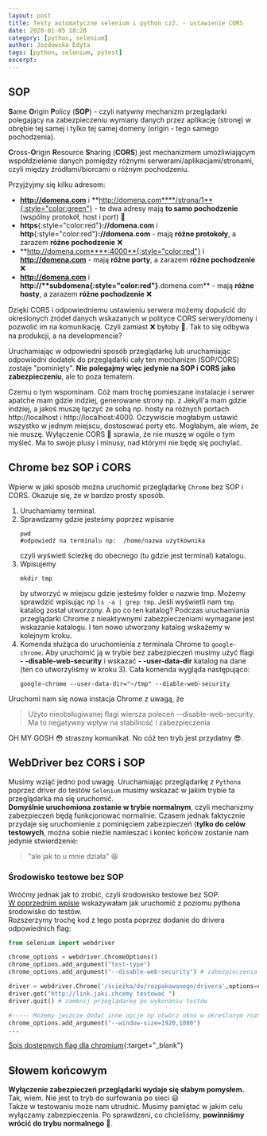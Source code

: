 ```yaml
---
layout: post
title: Testy automatyczne selenium i python cz2. - ustawienie CORS
date: 2020-01-05 18:20
category: [python, selenium]
author: Jozdowska Edyta
tags: [python, selenium, pytest]
excerpt: 
---
```

## SOP
**S**ame **O**rigin **P**olicy (**SOP**) - czyli natywny mechanizm przeglądarki polegający na zabezpieczeniu wymiany danych przez aplikację (stronę) w obrębie tej samej i tylko tej samej domeny (origin - tego samego pochodzenia). 

**C**ross-**O**rigin **R**esource **S**haring (**CORS**) jest mechanizmem umożliwiającym współdzielenie danych pomiędzy różnymi serwerami/aplikacjami/stronami, czyli między źródłami/biorcami o różnym pochodzeniu.  

Przyjżyjmy się kilku adresom:
- **http://domena.com** i **http://domena.com****/strona/1**{:style="color:green"} - te dwa adresy mają **to samo pochodzenie** (wspólny protokół, host i port) :green_heart: 
- **https**{:style="color:red"}**://domena.com** i **http**{:style="color:red"}**://domena.com** - mają **różne protokoły**, a zarazem **różne pochodzenie** :x:
- **http://domena.com****:4000**{:style="color:red"} i **http://domena.com** - mają **różne porty**, a zarazem **różne pochodzenie** :x:
- **http://domena.com** i **http://****subdomena**{:style="color:red"}**.domena.com** - mają **różne hosty**, a zarazem **różne pochodzenie** :x:

Dzięki CORS i odpowiedniemu ustawieniu serwera możemy dopuścić do określonych źródeł danych wskazanych w polityce CORS serwery/domeny i pozwolić im na komunikację. Czyli zamiast :x: byłoby :green_heart:. Tak to się odbywa na produkcji, a na developmencie?

Uruchamiając w odpowiedni sposób przeglądarkę lub uruchamiając odpowiedni dodatek do przeglądarki cały ten mechanizm (SOP/CORS) zostaje "pominięty". **Nie polegajmy więc jedynie na SOP i CORS jako zabezpieczeniu**, ale to poza tematem.

Czemu o tym wspominam. Cóż mam trochę pomieszane instalacje i serwer apatche mam gdzie indziej, generowane strony np. z Jekyll'a mam gdzie indziej, a jakoś muszę łączyć ze sobą np. hosty na różnych portach http://localhost i http://localhost:4000. Oczywiście mogłabym ustawić wszystko w jednym miejscu, dostosować porty etc. Mogłabym, ale wiem, że nie muszę. Wyłączenie CORS :japanese_goblin: sprawia, że nie muszę w ogóle o tym myśleć. Ma to swoje plusy i minusy, nad którymi nie będę się pochylać. 

## Chrome bez SOP i CORS
Wpierw w jaki sposób można uruchomić przeglądarkę `Chrome` bez SOP i CORS. Okazuje się, że w bardzo prosty sposób. 
1. Uruchamiamy terminal. 
2. Sprawdzamy gdzie jesteśmy poprzez wpisanie 
   ```shell
   pwd
   #odpowiedź na terminalu np:  /home/nazwa użytkownika
   ```
   czyli wyświetl ścieżkę do obecnego (tu gdzie jest terminal) katalogu. 
3. Wpisujemy
   ```shell
   mkdir tmp
   ```
   by utworzyć w miejscu gdzie jesteśmy folder o nazwie tmp. Możemy sprawdzić wpisując np `ls -a | grep tmp`. Jeśli wyświetli nam `tmp` katalog został utworzony. A po co ten katalog? Podczas uruchamiania przeglądarki Chrome z nieaktywnymi zabezpieczeniami wymagane jest wskazanie katalogu. I ten nowo utworzony katalog wskażemy w kolejnym kroku.
4. Komenda służąca do uruchomienia z terminala Chrome to `google-chrome`. Aby uruchomić ją w trybie bez zabezpieczeń musimy użyć flagi **- -disable-web-security** i wskazać **- -user-data-dir** katalog na dane (ten co utworzyliśmy w kroku 3). Cała komenda wygląda następująco:
   ```shell
   google-chrome --user-data-dir="~/tmp" --diable-web-security
   ```

Uruchomi nam się nowa instacja Chrome z uwagą, że
> Użyto nieobsługiwanej flagi wiersza poleceń --disable-web-security. Ma to negatywny wpływ na stabilność i zabezpieczenia

OH MY GOSH :flushed: straszny komunikat. No cóż ten tryb jest przydatny :sunglasses:. 

## WebDriver bez CORS i SOP
Musimy wziąć jedno pod uwagę. Uruchamiając przeglądarkę z `Pythona` poprzez driver do testów `Selenium` musimy wskazać w jakim trybie ta przeglądarka ma się uruchomić.  
**Domyślnie uruchomiona zostanie w trybie normalnym**, czyli mechanizmy zabezpieczeń będą funkcjonować normalnie. Czasem jednak faktycznie przydaje się uruchomienie z pominięciem zabezpieczeń (**tylko do celów testowych**, można sobie nieźle namieszać i koniec końców zostanie nam jedynie stwierdzenie:
> "ale jak to u mnie działa" :laughing:

### Środowisko testowe bez SOP
Wróćmy jednak jak to zrobić, czyli środowisko testowe bez SOP.  
[W poprzednim wpisie](../testy-automatyczne-selenium-i-python/) wskazywałam jak uruchomić z poziomu pythona środowisko do testów.  
Rozszerzymy trochę kod z tego posta poprzez dodanie do drivera odpowiednich flag:
```python
from selenium import webdriver

chrome_options = webdriver.ChromeOptions()
chrome_options.add_argument("test-type") 
chrome_options.add_argument("--disable-web-security") # zabezpieczenia webowe nieaktywne

driver = webdriver.Chrome('/ścieżka/do/rozpakowanego/drivera',options=chrome_options)
driver.get("http://link.jaki.chcemy testować ")
driver.quit() # zamknij przeglądarkę po wykonaniu testów

#----- Możemy jeszcze dodać inne opcje np otwórz okno w określonym rozmiarze:
chrome_options.add_argument("--window-size=1920,1080")
...
```

[Spis dostępnych flag dla chromium](https://cs.chromium.org/chromium/src/base/base_switches.cc?l=115-121){:target="_blank"}

## Słowem końcowym
**Wyłączenie zabezpieczeń przeglądarki wydaje się słabym pomysłem.**  
Tak, wiem. Nie jest to tryb do surfowania po sieci :smiley:  
Także w testowaniu może nam utrudnić. Musimy pamiętać w jakim celu wyłączamy zabezpieczenia. Po sprawdzeni, co chcieliśmy, **powinniśmy wrócić do trybu normalnego** :cop:.
